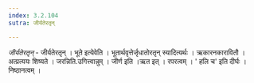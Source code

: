 ```yaml
---
index: 3.2.104
sutra: जीर्यतेरतृन्

---
```

_जीर्यतेरतृन्_ - जीर्यतेरतृन् । भूते इत्येवेति । भूतार्थवृत्तेर्जृधातोरतृन् स्यादित्यर्थः । ऋकारनकारावितौ । अत्प्रत्ययः शिष्यते । जरन्निति.उगित्त्वान्नुम् । जीर्ण इति ।ऋत इत् । रपरत्वम् । '	हलि च' इति दीर्घः । निष्ठानत्वम् । 